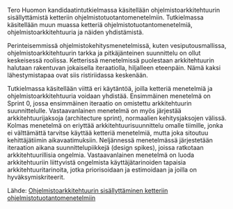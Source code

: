 Tero Huomon kandidaatintutkielmassa käsitellään ohjelmistoarkkitehtuurin sisällyttämistä ketteriin ohjelmistotuotantomenetelmiin. Tutkielmassa käsitellään muun muassa ketteriä ohjelmistotuotantomenetelmiä, ohjelmistoarkkitehtuuria ja näiden yhdistämistä.

Perinteisemmissä ohjelmistokehitysmenetelmissä, kuten vesiputousmallissa, ohjelmistoarkkitehtuurin tarkka ja pitkäjänteinen suunnittelu on ollut keskeisessä roolissa. Ketterissä menetelmissä puolestaan arkkitehtuurin halutaan rakentuvan jokaisella iteraatiolla, hiljalleen eteenpäin. Nämä kaksi lähestymistapaa ovat siis ristiriidassa keskenään.

Tutkielmassa käsitellään viittä eri käytäntöä, joilla ketteriä menetelmiä ja ohjelmistoarkkitehtuuria voidaan yhdistää. Ensimmäinen menetelmä on Sprint 0, jossa ensimmäinen iteraatio on omistettu arkkitehtuurin suunnittelulle. Vastaavanlainen menetelmä on myös järjestää arkkitehtuurijaksoja (architecture sprint), normaalien kehitysjaksojen välissä. Kolmas menetelmä on eriyttää arkkitehtuurisuunnittelu omalle tiimille, jonka ei välttämättä tarvitse käyttää ketteriä menetelmiä, mutta joka sitoutuu kehittäjätiimin aikavaatimuksiin. Neljännessä menetelmässä järjestetään iteraation aikana suunnittelupiikkejä (design spikes), joissa ratkotaan arkkitehtuurillisia ongelmia. Vastaavanlainen menetelmä on luoda arkkitehtuuriin liittyvistä ongelmista käyttäjätarinoiden tapaisia arkkitehtuuritarinoita, jotka priorisoidaan ja estimoidaan ja joilla on hyväksymiskriteerit.

Lähde: [Ohjelmistoarkkitehtuurin sisällyttäminen ketteriin ohjelmistotuotantomenetelmiin](https://www.cs.helsinki.fi/u/mluukkai/ohtu/huomo-kandi.pdf)

